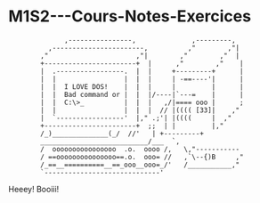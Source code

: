 # M1S2---Cours-Notes-Exercices


                  ,----------------,              ,---------,
              ,-----------------------,          ,"        ,"|
            ,"                      ,"|        ,"        ,"  |
            +-----------------------+  |      ,"        ,"    |
            |  .-----------------.  |  |     +---------+      |
            |  |                 |  |  |     | -==----'|      |
            |  |  I LOVE DOS!    |  |  |     |         |      |
            |  |  Bad command or |  |  |/----|`---=    |      |
            |  |  C:\>_          |  |  |   ,/|==== ooo |      ;
            |  |                 |  |  |  // |(((( [33]|    ,"
            |  `-----------------'  |," .;'| |((((     |  ,"
            +-----------------------+  ;;  | |         |,"
            /_)______________(_/  //'   | +---------+
            ___________________________/___  `,
            /  oooooooooooooooo  .o.  oooo /,   \,"-----------
            / ==ooooooooooooooo==.o.  ooo= //   ,`\--{)B     ,"
            /_==__==========__==_ooo__ooo=_/'   /___________,"
            `-----------------------------'

Heeey! Booiii!
